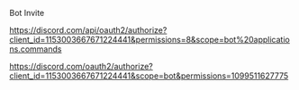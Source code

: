 Bot Invite

https://discord.com/api/oauth2/authorize?client_id=1153003667671224441&permissions=8&scope=bot%20applications.commands


https://discord.com/oauth2/authorize?client_id=1153003667671224441&scope=bot&permissions=1099511627775
